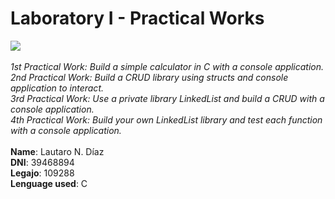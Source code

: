 # Laboratory I - Practical Works
![](https://i.ibb.co/XWTqXZ8/logoutn.png)<br><br>
<i>1st Practical Work: Build a simple calculator in C with a console application.</i></br>
<i>2nd Practical Work: Build a CRUD library using structs and console application to interact.</i></br>
<i>3rd Practical Work: Use a private library LinkedList and build a CRUD with a console application.</i></br>
<i>4th Practical Work: Build your own LinkedList library and test each function with a console application.</i></br>
</br>
<b>Name</b>: Lautaro N. Díaz</br>
<b>DNI</b>: 39468894</br>
<b>Legajo</b>: 109288<br>
<b>Lenguage used</b>: C
